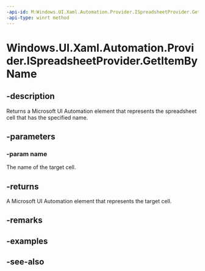 ```yaml
---
-api-id: M:Windows.UI.Xaml.Automation.Provider.ISpreadsheetProvider.GetItemByName(System.String)
-api-type: winrt method
---
```


<!-- Method syntax
public Windows.UI.Xaml.Automation.Provider.IRawElementProviderSimple GetItemByName(System.String name)
-->

# Windows.UI.Xaml.Automation.Provider.ISpreadsheetProvider.GetItemByName

## -description
Returns a Microsoft UI Automation element that represents the spreadsheet cell that has the specified name.



## -parameters
### -param name
The name of the target cell.

## -returns
A Microsoft UI Automation element that represents the target cell.

## -remarks

## -examples

## -see-also
